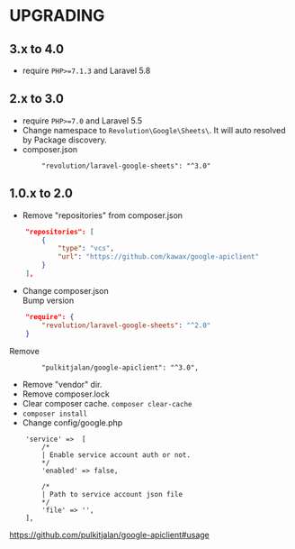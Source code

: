 # UPGRADING

## 3.x to 4.0
- require `PHP>=7.1.3` and Laravel 5.8

## 2.x to 3.0
- require `PHP>=7.0` and Laravel 5.5
- Change namespace to `Revolution\Google\Sheets\`. It will auto resolved by Package discovery.
- composer.json
```
        "revolution/laravel-google-sheets": "^3.0"
```

## 1.0.x to 2.0
- Remove "repositories" from composer.json
```json
    "repositories": [
        {
            "type": "vcs",
            "url": "https://github.com/kawax/google-apiclient"
        }
    ],
```
- Change composer.json  
Bump version
```json
    "require": {
        "revolution/laravel-google-sheets": "^2.0"
    }
```
Remove
```
        "pulkitjalan/google-apiclient": "^3.0",
```
- Remove "vendor" dir.
- Remove composer.lock
- Clear composer cache. `composer clear-cache`
- `composer install`
- Change config/google.php  
```
    'service' =>  [
        /*
        | Enable service account auth or not.
        */
        'enabled' => false,

        /*
        | Path to service account json file
        */
        'file' => '',
    ],
```
https://github.com/pulkitjalan/google-apiclient#usage
